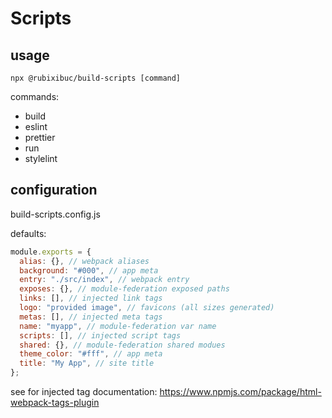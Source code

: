 # Scripts

## usage

`npx @rubixibuc/build-scripts [command]`

commands:

- build
- eslint
- prettier
- run
- stylelint

## configuration

build-scripts.config.js

defaults:

```javascript
module.exports = {
  alias: {}, // webpack aliases
  background: "#000", // app meta
  entry: "./src/index", // webpack entry
  exposes: {}, // module-federation exposed paths
  links: [], // injected link tags
  logo: "provided image", // favicons (all sizes generated)
  metas: [], // injected meta tags
  name: "myapp", // module-federation var name
  scripts: [], // injected script tags
  shared: {}, // module-federation shared modues
  theme_color: "#fff", // app meta
  title: "My App", // site title
};
```

see for injected tag documentation:
https://www.npmjs.com/package/html-webpack-tags-plugin
